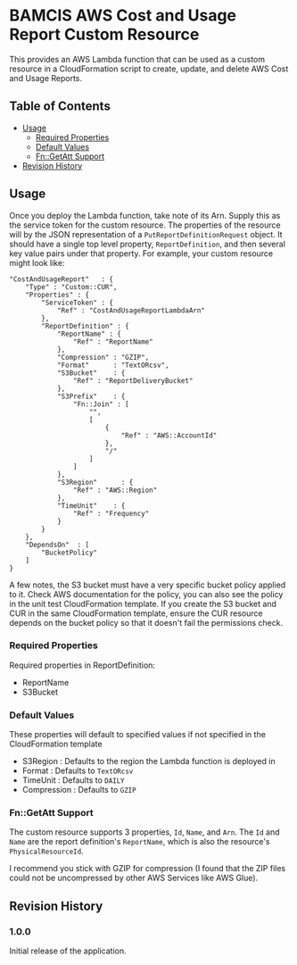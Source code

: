 # BAMCIS AWS Cost and Usage Report Custom Resource

This provides an AWS Lambda function that can be used as a custom resource in a  CloudFormation script to create, update, and delete AWS Cost and Usage Reports.

## Table of Contents
- [Usage](#usage)
  * [Required Properties](#required-properties)
  * [Default Values](#default-values)
  * [Fn::GetAtt Support](#fn::getatt-support)
- [Revision History](#revision-history)

## Usage

Once you deploy the Lambda function, take note of its Arn. Supply this as the service token for the custom resource. The properties of the resource will by the JSON representation of a `PutReportDefinitionRequest` object. It should have a single top level property, `ReportDefinition`, and then several key value pairs under that property. For example, your custom resource might look like:

    "CostAndUsageReport"   : {
        "Type" : "Custom::CUR",
        "Properties" : {
            "ServiceToken" : {
                "Ref" : "CostAndUsageReportLambdaArn"
            },
            "ReportDefinition" : {
                "ReportName" : {
                    "Ref" : "ReportName"
                },
                "Compression" : "GZIP",
                "Format"      : "TextORcsv",
                "S3Bucket"    : {
                    "Ref" : "ReportDeliveryBucket"
                },
                "S3Prefix"    : {
                    "Fn::Join" : [
                        "",
                        [
                            {
                                "Ref" : "AWS::AccountId"
                            },
                            "/"
                        ]
                    ]
                },
                "S3Region"      : {
                    "Ref" : "AWS::Region"
                },
                "TimeUnit"    : {
                    "Ref" : "Frequency"
                }
            }
        },
        "DependsOn"  : [
            "BucketPolicy"
        ]
    }

A few notes, the S3 bucket must have a very specific bucket policy applied to it. Check AWS documentation for the policy, you can also see the policy in the unit test CloudFormation template. If you create the S3 bucket and CUR in the same CloudFormation template, ensure the CUR resource depends on the bucket policy so that it doesn't fail the permissions check.

### Required Properties

Required properties in ReportDefinition:
- ReportName
- S3Bucket

### Default Values

These properties will default to specified values if not specified in the CloudFormation template
- S3Region : Defaults to the region the Lambda function is deployed in
- Format : Defaults to `TextORcsv`
- TimeUnit : Defaults to `DAILY`
- Compression : Defaults to `GZIP`

### Fn::GetAtt Support

The custom resource supports 3 properties, `Id`, `Name`, and `Arn`. The `Id` and `Name` are the report definition's `ReportName`, which is also the resource's `PhysicalResourceId`.

I recommend you stick with GZIP for compression (I found that the ZIP files could not be uncompressed by other AWS Services like AWS Glue).

## Revision History

### 1.0.0
Initial release of the application.
